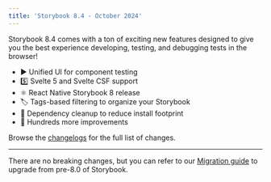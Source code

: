 ```yaml
---
title: 'Storybook 8.4 - October 2024'
---
```


Storybook 8.4 comes with a ton of exciting new features designed to give you the best experience developing, testing, and debugging tests in the browser!

- ▶️ Unified UI for component testing
- 5️⃣ Svelte 5 and Svelte CSF support
- ⚛️ React Native Storybook 8 release
- 🏷️ Tags-based filtering to organize your Storybook
- 🫧 Dependency cleanup to reduce install footprint
- 💯 Hundreds more improvements

Browse the [changelogs](https://github.com/storybookjs/storybook/blob/next/CHANGELOG.md) for the full list of changes.

---

There are no breaking changes, but you can refer to our
[Migration guide](https://storybook.js.org/docs/migration-guide) to upgrade from
pre-8.0 of Storybook.
